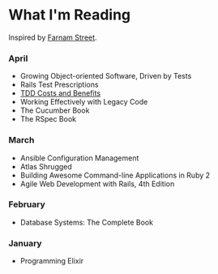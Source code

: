 What I'm Reading
================

Inspired by [Farnam Street](http://www.farnamstreetblog.com/reading/).

### April

* Growing Object-oriented Software, Driven by Tests
* Rails Test Prescriptions
* [TDD Costs and Benefits](https://practicingruby.com/articles/tdd-costs-and-benefits?u=87eb306b2b)
* Working Effectively with Legacy Code
* The Cucumber Book
* The RSpec Book

### March

* Ansible Configuration Management
* Atlas Shrugged
* Building Awesome Command-line Applications in Ruby 2
* Agile Web Development with Rails, 4th Edition

### February

* Database Systems: The Complete Book

### January

* Programming Elixir
